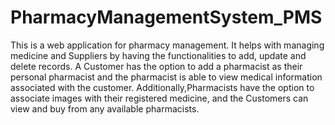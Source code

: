 # PharmacyManagementSystem_PMS
This is a web application for pharmacy management. It helps with managing medicine and Suppliers by having the functionalities to add, update and delete records.
A Customer has the option to add a pharmacist as their personal pharmacist and the pharmacist is able to view medical information associated with the customer.
Additionally,Pharmacists have the option to associate images with their registered medicine, and the Customers can view and buy from any available pharmacists.
